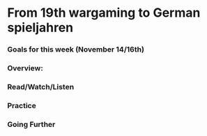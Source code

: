 # From 19th wargaming to German spieljahren

### Goals for this week (November 14/16th)



### Overview:



### Read/Watch/Listen



### Practice



### Going Further

